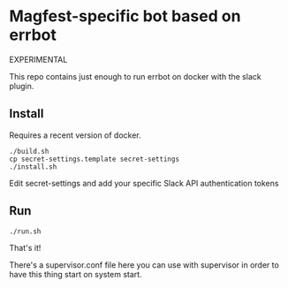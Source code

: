 # Magfest-specific bot based on errbot
EXPERIMENTAL

This repo contains just enough to run errbot on docker with the slack plugin.

## Install

Requires a recent version of docker.

```
./build.sh
cp secret-settings.template secret-settings
./install.sh
```

Edit secret-settings and add your specific Slack API authentication tokens

## Run
```
./run.sh
```

That's it!

There's a supervisor.conf file here you can use with supervisor in order to have this thing start on system start.
